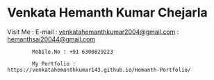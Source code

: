# Venkata Hemanth Kumar Chejarla
 
 Visit Me :
            E-mail : venkatahemanthkumar2004@gmail.com
                   : hemanthsai20044@gmail.com
            
            Mobile.No : +91 6300829223
            
            My Portfolio : https://venkatahemanthkumar143.github.io/Hemanth-Portfolio/
